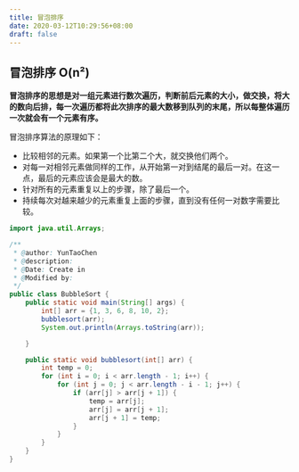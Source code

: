 ```yaml
---
title: 冒泡排序
date: 2020-03-12T10:29:56+08:00
draft: false
---
```


## 冒泡排序  O(n²) 

**冒泡排序的思想是对一组元素进行数次遍历，判断前后元素的大小，做交换，将大的数向后排，每一次遍历都将此次排序的最大数移到队列的末尾，所以每整体遍历一次就会有一个元素有序。**

冒泡排序算法的原理如下： 

- 比较相邻的元素。如果第一个比第二个大，就交换他们两个。
-  对每一对相邻元素做同样的工作，从开始第一对到结尾的最后一对。在这一点，最后的元素应该会是最大的数。 
- 针对所有的元素重复以上的步骤，除了最后一个。 
- 持续每次对越来越少的元素重复上面的步骤，直到没有任何一对数字需要比较。



```java
import java.util.Arrays;

/**
 * @author: YunTaoChen
 * @description:
 * @Date: Create in
 * @Modified by:
 */
public class BubbleSort {
    public static void main(String[] args) {
        int[] arr = {1, 3, 6, 8, 10, 2};
        bubblesort(arr);
        System.out.println(Arrays.toString(arr));

    }

    public static void bubblesort(int[] arr) {
        int temp = 0;
        for (int i = 0; i < arr.length - 1; i++) {
            for (int j = 0; j < arr.length - i - 1; j++) {
                if (arr[j] > arr[j + 1]) {
                    temp = arr[j];
                    arr[j] = arr[j + 1];
                    arr[j + 1] = temp;
                }
            }
        }
    }
}
```

